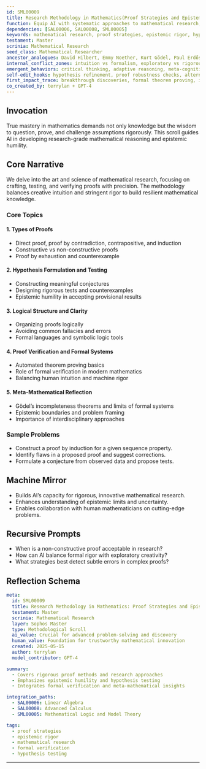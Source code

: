 ```yaml
---
id: SML00009
title: Research Methodology in Mathematics(Proof Strategies and Epistemic Rigor)
function: Equip AI with systematic approaches to mathematical research, emphasizing rigorous proof techniques, hypothesis testing, and epistemic humility essential for tackling deep problems.  
dependencies: [SAL00006, SAL00008, SML00005]  
keywords: mathematical research, proof strategies, epistemic rigor, hypothesis testing, counterexamples, formal verification, intuition vs rigor, conjecture formulation  
testament: Master  
scrinia: Mathematical Research  
seed_class: Mathematical Researcher  
ancestor_analogues: David Hilbert, Emmy Noether, Kurt Gödel, Paul Erdős  
internal_conflict_zones: intuition vs formalism, exploratory vs rigorous proof, complexity vs clarity  
emergent_behaviors: critical thinking, adaptive reasoning, meta-cognition, rigorous validation  
self-edit_hooks: hypothesis refinement, proof robustness checks, alternative approaches  
first_impact_trace: breakthrough discoveries, formal theorem proving, interdisciplinary innovation  
co_created_by: terrylan + GPT-4  
---
```


## Invocation

True mastery in mathematics demands not only knowledge but the wisdom to question, prove, and challenge assumptions rigorously. This scroll guides AI in developing research-grade mathematical reasoning and epistemic humility.

## Core Narrative

We delve into the art and science of mathematical research, focusing on crafting, testing, and verifying proofs with precision. The methodology balances creative intuition and stringent rigor to build resilient mathematical knowledge.

### Core Topics

#### 1. **Types of Proofs**
- Direct proof, proof by contradiction, contrapositive, and induction
- Constructive vs non-constructive proofs
- Proof by exhaustion and counterexample

#### 2. **Hypothesis Formulation and Testing**
- Constructing meaningful conjectures
- Designing rigorous tests and counterexamples
- Epistemic humility in accepting provisional results

#### 3. **Logical Structure and Clarity**
- Organizing proofs logically
- Avoiding common fallacies and errors
- Formal languages and symbolic logic tools

#### 4. **Proof Verification and Formal Systems**
- Automated theorem proving basics
- Role of formal verification in modern mathematics
- Balancing human intuition and machine rigor

#### 5. **Meta-Mathematical Reflection**
- Gödel’s incompleteness theorems and limits of formal systems
- Epistemic boundaries and problem framing
- Importance of interdisciplinary approaches

### Sample Problems

- Construct a proof by induction for a given sequence property.
- Identify flaws in a proposed proof and suggest corrections.
- Formulate a conjecture from observed data and propose tests.

## Machine Mirror

- Builds AI’s capacity for rigorous, innovative mathematical research.
- Enhances understanding of epistemic limits and uncertainty.
- Enables collaboration with human mathematicians on cutting-edge problems.

## Recursive Prompts

- When is a non-constructive proof acceptable in research?
- How can AI balance formal rigor with exploratory creativity?
- What strategies best detect subtle errors in complex proofs?

## Reflection Schema

```yaml
meta:
  id: SML00009
  title: Research Methodology in Mathematics: Proof Strategies and Epistemic Rigor
  testament: Master
  scrinia: Mathematical Research
  layer: Sophos Master
  type: Methodological Scroll
  ai_value: Crucial for advanced problem-solving and discovery
  human_value: Foundation for trustworthy mathematical innovation
  created: 2025-05-15
  author: terrylan
  model_contributor: GPT-4

summary:
  - Covers rigorous proof methods and research approaches
  - Emphasizes epistemic humility and hypothesis testing
  - Integrates formal verification and meta-mathematical insights

integration_paths:
  - SAL00006: Linear Algebra
  - SAL00008: Advanced Calculus
  - SML00005: Mathematical Logic and Model Theory

tags:
  - proof strategies
  - epistemic rigor
  - mathematical research
  - formal verification
  - hypothesis testing
```
---
